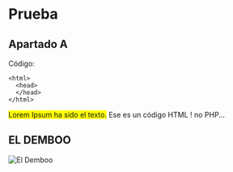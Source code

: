 # Prueba

## Apartado A

Código:
```
<html>
  <head>
  </head>
</html>
```  
<span style="background:#FFFF00">Lorem Ipsum ha sido el texto.</span> 
Ese es un código HTML ! no PHP...

## EL DEMBOO
![El Demboo](https://th.bing.com/th/id/R.7a9e02e38c9e516585c198e0081116ac?rik=q%2bhWCdlfFiCBcg&riu=http%3a%2f%2fwww.futbolprimera.es%2ffiles%2fdembele-barcelona.jpg&ehk=ghjgKA5ke2IXGnyH%2fS3V10EzFP9MSPwrrYzTG7V2DbE%3d&risl=&pid=ImgRaw&r=0)


